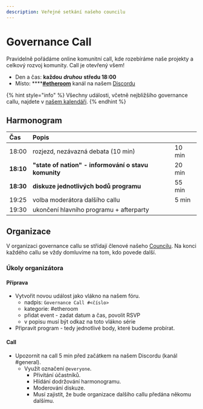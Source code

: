 ```yaml
---
description: Veřejné setkání našeho councilu
---
```


# Governance Call

Pravidelně pořádáme online komunitní call, kde rozebíráme naše projekty a celkový rozvoj komunity. Call je otevřený všem!

* Den a čas: **každou** _**druhou**_ **středu 18:00**
* Místo: ****[**\#etheroom**](projekty/etheroom/) kanál na našem [Discordu](komunikacni-kanaly/#discord-chat)

{% hint style="info" %}
Všechny události, včetně nejbližšího governance callu, najdete v [našem kalendáři](https://forum.gwei.cz/calendar).
{% endhint %}

## Harmonogram

| Čas | Popis |  |
| :--- | :--- | :--- |
| 18:00 | rozjezd, nezávazná debata \(10 min\) | 10 min |
| **18:10** | **"state of nation" - informování o stavu komunity** | 20 min |
| **18:30** | **diskuze jednotlivých bodů programu** | 55 min |
| 19:25 | volba moderátora dalšího callu | 5 min |
| 19:30 | ukončení hlavního programu + afterparty |  |

## Organizace

V organizaci governance callu se střídají členové našeho [Councilu](council.md). Na konci každého callu se vždy domluvíme na tom, kdo povede další.

### Úkoly organizátora

#### **Příprava**

* Vytvořit novou událost jako vlákno na našem fóru.
  * nadpis: `Governance Call #<číslo>`
  * kategorie: \#etheroom
  * přidat event - zadat datum a čas, povolit RSVP
  * v popisu musí být odkaz na toto vlákno série
* Připravit program - tedy jednotlivé body, které budeme probírat.

#### **Call**

* Upozornit na call 5 min před začátkem na našem Discordu \(kanál \#general\).
  * Využít označení `@everyone`.
    * Přivítání účastníků.
    * Hlídání dodržování harmonogramu.
    * Moderování diskuze.
    * Musí zajistit, že bude organizace dalšího callu předána někomu dalšímu.



